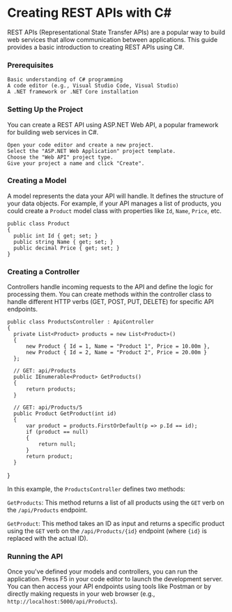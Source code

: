 # Creating REST APIs with C#
  REST APIs (Representational State Transfer APIs) are a popular way to build web services that allow communication between applications. This guide provides a basic introduction to creating REST APIs using C#.

### Prerequisites
  
    Basic understanding of C# programming
    A code editor (e.g., Visual Studio Code, Visual Studio)
    A .NET framework or .NET Core installation
  

### Setting Up the Project
  You can create a REST API using ASP.NET Web API, a popular framework for building web services in C#.
  
    Open your code editor and create a new project.
    Select the "ASP.NET Web Application" project template.
    Choose the "Web API" project type.
    Give your project a name and click "Create".
  

 ### Creating a Model
  A model represents the data your API will handle. It defines the structure of your data objects.
  For example, if your API manages a list of products, you could create a `Product` model class with properties like `Id`, `Name`, `Price`, etc.
    
    public class Product
    {
      public int Id { get; set; }
      public string Name { get; set; }
      public decimal Price { get; set; }
    }


 ### Creating a Controller
  Controllers handle incoming requests to the API and define the logic for processing them.
  You can create methods within the controller class to handle different HTTP verbs (GET, POST, PUT, DELETE) for specific API endpoints. 
  
    public class ProductsController : ApiController
    {
      private List<Product> products = new List<Product>()
      {
          new Product { Id = 1, Name = "Product 1", Price = 10.00m },
          new Product { Id = 2, Name = "Product 2", Price = 20.00m }
      };

      // GET: api/Products
      public IEnumerable<Product> GetProducts()
      {
          return products;
      }

      // GET: api/Products/5
      public Product GetProduct(int id)
      {
          var product = products.FirstOrDefault(p => p.Id == id);
          if (product == null)
          {
              return null;
          }
          return product;
      }
  }

  In this example, the `ProductsController` defines two methods:
  
  `GetProducts`: This method returns a list of all products using the `GET` verb on the `/api/Products` endpoint.
  
  
  `GetProduct`: This method takes an ID as input and returns a specific product using the `GET` verb on the `/api/Products/{id}` endpoint (where `{id}` is replaced with the actual ID).

 ### Running the API
  Once you've defined your models and controllers, you can run the application. Press F5 in your code editor to launch the development server.
  You can then access your API endpoints using tools like Postman or by directly making requests in your web browser (e.g., `http://localhost:5000/api/Products`).

